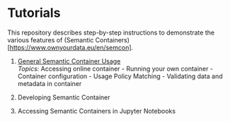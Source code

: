 # Tutorials

This repository describes step-by-step instructions to demonstrate the various features of (Semantic Containers)[https://www.ownyourdata.eu/en/semcon]. 

1. [General Semantic Container Usage](1_Usage/README.md)  
    *Topics:* Accessing online container - Running your own container - Container configuration - Usage Policy Matching - Validating data and metadata in container

2. Developing Semantic Container

3. Accessing Semantic Containers in Jupyter Notebooks